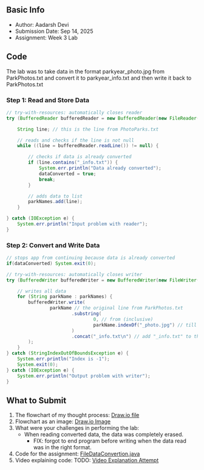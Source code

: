 ## Basic Info
- Author: Aadarsh Devi
- Submission Date: Sep 14, 2025
- Assignment: Week 3 Lab

## Code
The lab was to take data in the format parkyear_photo.jpg from ParkPhotos.txt and convert it to parkyear_info.txt and then write it back to ParkPhotos.txt 

### Step 1: Read and Store Data
```java
// try-with-resources: automatically closes reader
try (BufferedReader bufferedReader = new BufferedReader(new FileReader(file))) {

    String line; // this is the line from PhotoParks.txt

    // reads and checks if the line is not null
    while ((line = bufferedReader.readLine()) != null) {

        // checks if data is already converted
        if (line.contains("_info.txt")) {
            System.err.println("Data already converted");
            dataConverted = true;
            break;
        }

        // adds data to list
        parkNames.add(line);
    }

} catch (IOException e) {
    System.err.println("Input problem with reader");
}
```

### Step 2: Convert and Write Data
```java
// stops app from continuing because data is already converted
if(dataConverted) System.exit(0);

// try-with-resources: automatically closes writer
try (BufferedWriter bufferedWriter = new BufferedWriter(new FileWriter(file))) {

    // writes all data
    for (String parkName : parkNames) {
        bufferedWriter.write(
                parkName // the original line from ParkPhotos.txt
                        .substring(
                                0, // from (inclusive)
                                parkName.indexOf("_photo.jpg") // till (exclusive)
                        )
                        .concat("_info.txt\n") // add "_info.txt" to the substring
        );
    }
} catch (StringIndexOutOfBoundsException e) {
    System.err.println("Index is -1");
    System.exit(0);
} catch (IOException e) {
    System.err.println("Output problem with writer");
}
```

## What to Submit
1. The flowchart of my thought process: [Draw.io file](file_input_output_flowchart.drawio)
2. Flowchart as an image: [Draw.io Image](file_input_output_flowchart_image_big.png)
3. What were your challenges in performing the lab:
   - When reading converted data, the data was completely erased.
       - FIX: forgot to end program before writing when the data read was in the right format.
5. Code for the assignment: [FileDataConvertion.java](FileDataConvertion.java)
6. Video explaining code: TODO: [Video Explanation Attempt]()
